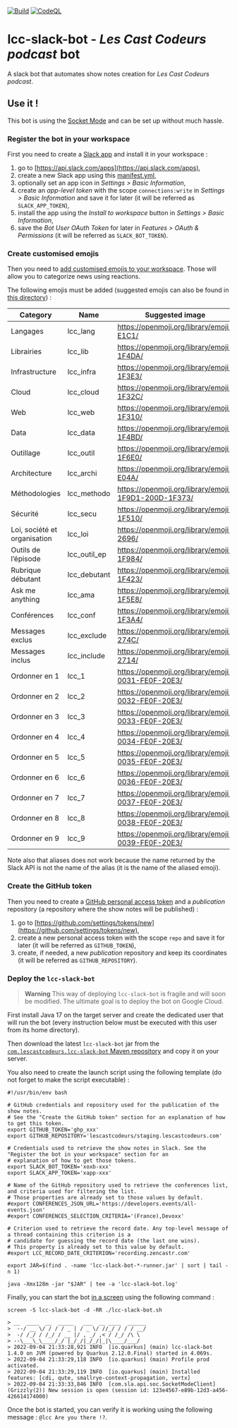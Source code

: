 [![Build](https://github.com/lescastcodeurs/lcc-slack-bot/workflows/Build/badge.svg)](https://github.com/lescastcodeurs/lcc-slack-bot/actions)
[![CodeQL](https://github.com/lescastcodeurs/lcc-slack-bot/workflows/CodeQL/badge.svg)](https://github.com/lescastcodeurs/lcc-slack-bot/actions)

# lcc-slack-bot - _Les Cast Codeurs podcast_ bot

A slack bot that automates show notes creation for _Les Cast Codeurs podcast_.

## Use it !

This bot is using the [Socket Mode](https://api.slack.com/apis/connections/socket) and can be set up
without much hassle.

### Register the bot in your workspace

First you need to create a [Slack app](https://api.slack.com/start) and install it in your workspace :

1. go to [https://api.slack.com/apps](https://api.slack.com/apps),
2. create a new Slack app using this [manifest.yml](/src/main/slack/manifest.yml),
3. optionally set an app icon in _Settings > Basic Information_,
4. create an _app-level token_ with the scope `connections:write` in _Settings > Basic Information_ and save it for
   later (it will be referred as `SLACK_APP_TOKEN`),
5. install the app using the _Install to workspace_ button in _Settings > Basic Information_,
6. save the _Bot User OAuth Token_ for later in _Features > OAuth & Permissions_ (it will be referred
   as `SLACK_BOT_TOKEN`).

### Create customised emojis

Then you need to
[add customised emojis to your workspace](https://slack.com/intl/fr-fr/help/articles/206870177-Ajouter-un-%C3%A9moji-personnalis%C3%A9-et-des-alias-dans-votre-espace-de-travail).
Those will allow you to categorize news using reactions.

The following emojis must be added (suggested emojis can also be found in [this directory](/emojis)) :

| Category                     | Name         | Suggested image                                      |
|------------------------------|--------------|------------------------------------------------------|
| Langages                     | lcc_lang     | https://openmoji.org/library/emoji-E1C1/             |
| Librairies                   | lcc_lib      | https://openmoji.org/library/emoji-1F4DA/            |
| Infrastructure               | lcc_infra    | https://openmoji.org/library/emoji-1F3E3/            |
| Cloud                        | lcc_cloud    | https://openmoji.org/library/emoji-1F32C/            |
| Web                          | lcc_web      | https://openmoji.org/library/emoji-1F310/            |
| Data                         | lcc_data     | https://openmoji.org/library/emoji-1F4BD/            |
| Outillage                    | lcc_outil    | https://openmoji.org/library/emoji-1F6E0/            |
| Architecture                 | lcc_archi    | https://openmoji.org/library/emoji-E04A/             |
| Méthodologies                | lcc_methodo  | https://openmoji.org/library/emoji-1F9D1-200D-1F373/ |
| Sécurité                     | lcc_secu     | https://openmoji.org/library/emoji-1F510/            |
| Loi, société et organisation | lcc_loi      | https://openmoji.org/library/emoji-2696/             |
| Outils de l’épisode          | lcc_outil_ep | https://openmoji.org/library/emoji-1F984/            |
| Rubrique débutant            | lcc_debutant | https://openmoji.org/library/emoji-1F423/            |
| Ask me anything              | lcc_ama      | https://openmoji.org/library/emoji-1F5E8/            |
| Conférences                  | lcc_conf     | https://openmoji.org/library/emoji-1F3A4/            |
| Messages exclus              | lcc_exclude  | https://openmoji.org/library/emoji-274C/             |
| Messages inclus              | lcc_include  | https://openmoji.org/library/emoji-2714/             |
| Ordonner en 1                | lcc_1        | https://openmoji.org/library/emoji-0031-FE0F-20E3/   |
| Ordonner en 2                | lcc_2        | https://openmoji.org/library/emoji-0032-FE0F-20E3/   |
| Ordonner en 3                | lcc_3        | https://openmoji.org/library/emoji-0033-FE0F-20E3/   |
| Ordonner en 4                | lcc_4        | https://openmoji.org/library/emoji-0034-FE0F-20E3/   |
| Ordonner en 5                | lcc_5        | https://openmoji.org/library/emoji-0035-FE0F-20E3/   |
| Ordonner en 6                | lcc_6        | https://openmoji.org/library/emoji-0036-FE0F-20E3/   |
| Ordonner en 7                | lcc_7        | https://openmoji.org/library/emoji-0037-FE0F-20E3/   |
| Ordonner en 8                | lcc_8        | https://openmoji.org/library/emoji-0038-FE0F-20E3/   |
| Ordonner en 9                | lcc_9        | https://openmoji.org/library/emoji-0039-FE0F-20E3/   |

Note also that aliases does not work because the name returned by the Slack API is not the name of the alias (it is the
name of the aliased emoji).

### Create the GitHub token

Then you need to create a
[GitHub personal access token](https://docs.github.com/en/authentication/keeping-your-account-and-data-secure/creating-a-personal-access-token)
and a _publication_ repository (a repository where the show notes will be published) :

1. go to [https://github.com/settings/tokens/new](https://github.com/settings/tokens/new),
2. create a new personal access token with the scope `repo` and save it for later (it will be referred
   as `GITHUB_TOKEN`),
3. create, if needed, a new _publication_ repository and keep its coordinates (it will be referred
   as `GITHUB_REPOSITORY`).

### Deploy the `lcc-slack-bot`

> **Warning**
> This way of deploying `lcc-slack-bot` is fragile and will soon be modified. The ultimate goal is to deploy the bot on
> Google Cloud.

First install Java 17 on the target server and create the dedicated user that will run the bot (every instruction
below must be executed with this user from its home directory).

Then download the latest `lcc-slack-bot` jar from
the [`com.lescastcodeurs.lcc-slack-bot` Maven repository](https://github.com/orgs/lescastcodeurs/packages?repo_name=lcc-slack-bot)
and copy it on your server.

You also need to create the launch script using the following template (do not forget to make the script executable) :

```shell
#!/usr/bin/env bash

# GitHub credentials and repository used for the publication of the show notes.
# See the "Create the GitHub token" section for an explanation of how to get this token.
export GITHUB_TOKEN='ghp_xxx'
export GITHUB_REPOSITORY='lescastcodeurs/staging.lescastcodeurs.com'

# Credentials used to retrieve the show notes in Slack. See the "Register the bot in your workspace" section for an
# explanation of how to get those tokens.
export SLACK_BOT_TOKEN='xoxb-xxx'
export SLACK_APP_TOKEN='xapp-xxx'

# Name of the GitHub repository used to retrieve the conferences list, and criteria used for filtering the list.
# Those properties are already set to those values by default.
#export CONFERENCES_JSON_URL='https://developers.events/all-events.json'
#export CONFERENCES_SELECTION_CRITERIA='(France),Devoxx'

# Criterion used to retrieve the record date. Any top-level message of a thread containing this criterion is a
# candidate for guessing the record date (the last one wins).
# This property is already set to this value by default.
#export LCC_RECORD_DATE_CRITERION='recording.zencastr.com'

export JAR=$(find . -name 'lcc-slack-bot-*-runner.jar' | sort | tail -n 1)

java -Xmx128m -jar "$JAR" | tee -a 'lcc-slack-bot.log'
```

Finally, you can start the bot [in a screen](https://linux.die.net/man/1/screen) using the following command :

```shell
screen -S lcc-slack-bot -d -RR ./lcc-slack-bot.sh

> __  ____  __  _____   ___  __ ____  ______
>  --/ __ \/ / / / _ | / _ \/ //_/ / / / __/
>  -/ /_/ / /_/ / __ |/ , _/ ,< / /_/ /\ \
> --\___\_\____/_/ |_/_/|_/_/|_|\____/___/
> 2022-09-04 21:33:28,921 INFO  [io.quarkus] (main) lcc-slack-bot 1.4.0 on JVM (powered by Quarkus 2.12.0.Final) started in 4.069s.
> 2022-09-04 21:33:29,118 INFO  [io.quarkus] (main) Profile prod activated.
> 2022-09-04 21:33:29,119 INFO  [io.quarkus] (main) Installed features: [cdi, qute, smallrye-context-propagation, vertx]
> 2022-09-04 21:33:33,846 INFO  [com.sla.api.soc.SocketModeClient] (Grizzly(2)) New session is open (session id: 123e4567-e89b-12d3-a456-426614174000)
```

Once the bot is started, you can verify it is working using the following message : `@lcc Are you there !?`.
